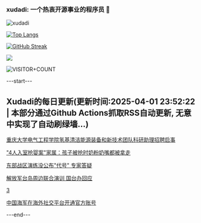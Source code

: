 ### xudadi: 一个热衷开源事业的程序员 👋

![xudadi](https://github-readme-stats-git-masterorgs-github-readme-stats-team.vercel.app/api?username=xudadi)

[![Top Langs](https://github-readme-stats.vercel.app/api/top-langs/?username=xudadi)](https://github.com/anuraghazra/github-readme-stats)

[![GitHub Streak](https://streak-stats.demolab.com?user=xudadi&locale=zh_Hans)](https://git.io/streak-stats)

![](https://raw.githubusercontent.com/xudadi/xudadi/main/assets/github-contribution-grid-snake.svg)

![VISITOR+COUNT](https://komarev.com/ghpvc/?username=xudadi&label=VISITOR+COUNT)


---start---

## Xudadi的每日更新(更新时间:2025-04-01 23:52:22 | 本部分通过Github Actions抓取RSS自动更新, 无意中实现了自动刷绿墙...)

[重庆大学电气工程学院氢基清洁能源装备和新技术团队科研助理招聘启事](https://www.gongkaoleida.com/article/2344282)

["4人入室抢婴案"家属：孩子被抢时奶粉奶嘴都被拿走](https://m.163.com/news/article/JS10JOLE051492T3.html)

[东部战区演练没公布"代号" 专家答疑](https://m.163.com/news/article/JS22QC3K0514R9OJ.html)

[解放军台岛周边联合演训 国台办回应](https://m.163.com/news/article/JS21UBVF0001899O.html)

[3](https://m.163.com/touch/news/sub/domestic)

[中国海军在海外社交平台开通官方账号](https://m.163.com/news/article/JS20VQLF0514R9OJ.html)

---end---
